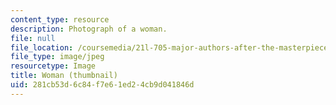 ```yaml
---
content_type: resource
description: Photograph of a woman.
file: null
file_location: /coursemedia/21l-705-major-authors-after-the-masterpiece-novels-by-melville-twain-faulkner-and-morrison-fall-2006/281cb53d6c84f7e61ed24cb9d041846d_21l-705f05-th.jpg
file_type: image/jpeg
resourcetype: Image
title: Woman (thumbnail)
uid: 281cb53d-6c84-f7e6-1ed2-4cb9d041846d
---
```

